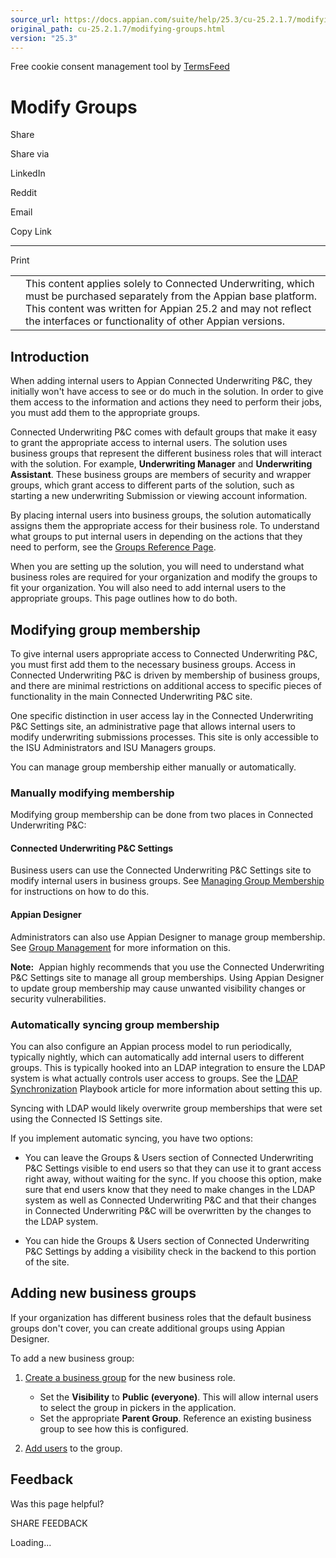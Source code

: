 ```yaml
---
source_url: https://docs.appian.com/suite/help/25.3/cu-25.2.1.7/modifying-groups.html
original_path: cu-25.2.1.7/modifying-groups.html
version: "25.3"
---
```


Free cookie consent management tool by [TermsFeed](https://www.termsfeed.com/)

# Modify Groups

Share

Share via

LinkedIn

Reddit

Email

Copy Link

* * *

Print

<table><tbody><tr><td><i class="fa fa-check-square-o" aria-hidden="true"></i></td><td>This content applies solely to Connected Underwriting, which must be purchased separately from the Appian base platform. This content was written for Appian 25.2 and may not reflect the interfaces or functionality of other Appian versions.</td></tr></tbody></table>

## Introduction

When adding internal users to Appian Connected Underwriting P&C, they initially won't have access to see or do much in the solution. In order to give them access to the information and actions they need to perform their jobs, you must add them to the appropriate groups.

Connected Underwriting P&C comes with default groups that make it easy to grant the appropriate access to internal users. The solution uses business groups that represent the different business roles that will interact with the solution. For example, **Underwriting Manager** and **Underwriting Assistant**. These business groups are members of security and wrapper groups, which grant access to different parts of the solution, such as starting a new underwriting Submission or viewing account information.

By placing internal users into business groups, the solution automatically assigns them the appropriate access for their business role. To understand what groups to put internal users in depending on the actions that they need to perform, see the [Groups Reference Page](groups-reference-page.html).

When you are setting up the solution, you will need to understand what business roles are required for your organization and modify the groups to fit your organization. You will also need to add internal users to the appropriate groups. This page outlines how to do both.

## Modifying group membership

To give internal users appropriate access to Connected Underwriting P&C, you must first add them to the necessary business groups. Access in Connected Underwriting P&C is driven by membership of business groups, and there are minimal restrictions on additional access to specific pieces of functionality in the main Connected Underwriting P&C site.

One specific distinction in user access lay in the Connected Underwriting P&C Settings site, an administrative page that allows internal users to modify underwriting submissions processes. This site is only accessible to the ISU Administrators and ISU Managers groups.

You can manage group membership either manually or automatically.

### Manually modifying membership

Modifying group membership can be done from two places in Connected Underwriting P&C:

#### Connected Underwriting P&C Settings

Business users can use the Connected Underwriting P&C Settings site to modify internal users in business groups. See [Managing Group Membership](setting-up-users-and-groups.html) for instructions on how to do this.

#### Appian Designer

Administrators can also use Appian Designer to manage group membership. See [Group Management](../Group_Management.html) for more information on this.

**Note:**  Appian highly recommends that you use the Connected Underwriting P&C Settings site to manage all group memberships. Using Appian Designer to update group membership may cause unwanted visibility changes or security vulnerabilities.

### Automatically syncing group membership

You can also configure an Appian process model to run periodically, typically nightly, which can automatically add internal users to different groups. This is typically hooked into an LDAP integration to ensure the LDAP system is what actually controls user access to groups. See the [LDAP Synchronization](https://community.appian.com/w/the-appian-playbook/520/ldap-synchronization) Playbook article for more information about setting this up.

Syncing with LDAP would likely overwrite group memberships that were set using the Connected IS Settings site.

If you implement automatic syncing, you have two options:

-   You can leave the Groups & Users section of Connected Underwriting P&C Settings visible to end users so that they can use it to grant access right away, without waiting for the sync. If you choose this option, make sure that end users know that they need to make changes in the LDAP system as well as Connected Underwriting P&C and that their changes in Connected Underwriting P&C will be overwritten by the changes to the LDAP system.

-   You can hide the Groups & Users section of Connected Underwriting P&C Settings by adding a visibility check in the backend to this portion of the site.

## Adding new business groups

If your organization has different business roles that the default business groups don't cover, you can create additional groups using Appian Designer.

To add a new business group:

1.  [Create a business group](../Creating_Groups.html) for the new business role.

    -   Set the **Visibility** to **Public (everyone)**. This will allow internal users to select the group in pickers in the application.
    -   Set the appropriate **Parent Group**. Reference an existing business group to see how this is configured.
2.  [Add users](#modifying-group-membership) to the group.

## Feedback

Was this page helpful?

SHARE FEEDBACK

Loading...
